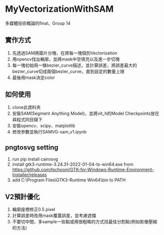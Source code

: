 # MyVectorizationWithSAM
 
多媒體技術概論的final，Group 14

## 實作方式

1. 先透過SAM將圖片分塊，在將每一塊個別Vectorization
2. 用opencv找出輪廓，並將mask中空填充以及進一步切塊
3. 每一塊初始用一條bezier_curve描述，並計算誤差，將誤差最大的bezier_curve切成兩個bezier_curve，直到設定的數量上限
4. 最後用mask決定color

## 如何使用

1. clone此資料夾
2. 安裝SAM(Segment Anything Model)，並將vit_h的Model Checkpoints放在與程式同目錄下
3. 安裝opencv、scipy、matplotlib
4. 修改參數並執行SAMVG-sam_v1.ipynb

## pngtosvg setting
1. run pip install cairosvg
2. install gtk3-runtime-3.24.31-2022-01-04-ts-win64.exe
 from https://github.com/tschoonj/GTK-for-Windows-Runtime-Environment-Installer/releases
3. add C:\Program Files\GTK3-Runtime Win64\bin to PATH

## V2預計優化

1. 輪廓座標修正0.5 pixel
2. 計算誤差時改用mask覆蓋誤差，並考慮遮擋
3. 不要切中間，多sample一些點或用很粗略的方式找最佳分割點(例如影像壓縮的方法)
